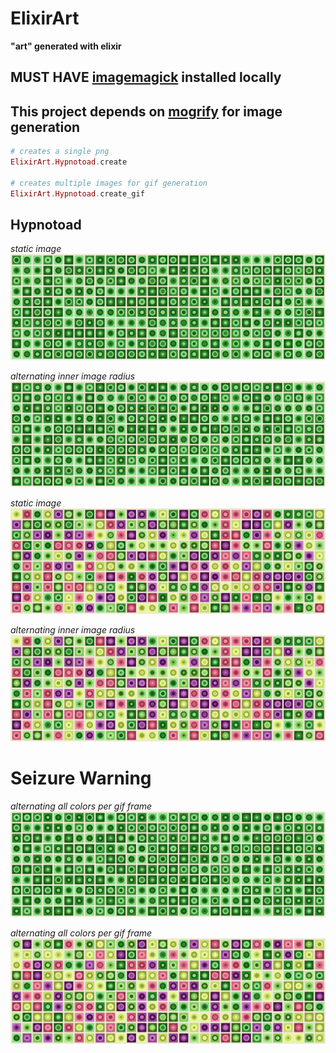 # ElixirArt

**"art" generated with elixir**

## MUST HAVE [imagemagick](http://www.imagemagick.org) installed locally

## This project depends on [mogrify](https://github.com/route/mogrify) for image generation


```elixir
# creates a single png
ElixirArt.Hypnotoad.create

# creates multiple images for gif generation
ElixirArt.Hypnotoad.create_gif
```

## Hypnotoad

*static image*
![hypnotoad_static](https://github.com/mkompanets/elixir_art/blob/master/imgs/hypnotoad/hypnotoad_static.png)

*alternating inner image radius*
![hypnotoad](https://github.com/mkompanets/elixir_art/blob/master/imgs/hypnotoad/hypnotoad.gif)

*static image*
![hypnotoad_multi_static](https://github.com/mkompanets/elixir_art/blob/master/imgs/hypnotoad/hypnotoad_multi_static.png)

*alternating inner image radius*
![hypnotoad_multi](https://github.com/mkompanets/elixir_art/blob/master/imgs/hypnotoad/hypnotoad_multi.gif)






# Seizure Warning




*alternating all colors per gif frame*
![hypnotoad_crazy](https://github.com/mkompanets/elixir_art/blob/master/imgs/hypnotoad/hypnotoad_crazy.gif)

*alternating all colors per gif frame*
![hypnotoad_multi_crazy](https://github.com/mkompanets/elixir_art/blob/master/imgs/hypnotoad/hypnotoad_multi_crazy.gif)

